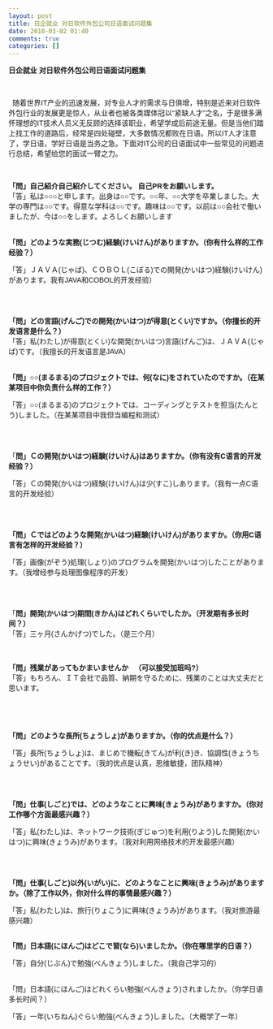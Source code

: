 ```yaml
---
layout: post
title: 日企就业 对日软件外包公司日语面试问题集
date: 2010-03-02 01:40
comments: true
categories: []
---
```

<p><font style="FonT-FAMiLY: Arial"><strong>日企就业
对日软件外包公司日语面试问题集</strong></font></p>
<p><font style="FonT-FAMiLY: Arial"> </font></p>
<p><font style="FonT-FAMiLY: Arial"> 
随着世界IT产业的迅速发展，对专业人才的需求与日俱增，特别是近来对日软件外包行业的发展更是惊人，从业者也被各类媒体冠以“紧缺人才”之名，于是很多满怀理想的IT技术人员义无反顾的选择该职业，希望学成后前途无量。但是当他们踏上找工作的道路后，经常是四处碰壁，大多数情况都败在日语。所以IT人才注意了，学日语，学好日语是当务之急。下面对IT公司的日语面试中一些常见的问题进行总结，希望给您的面试一臂之力。</font></p>
<p><font style="FonT-FAMiLY: Arial"> </font></p>
<p><font style="FonT-FAMiLY: Arial"><strong>「問」自己紹介自己紹介してください。
自己PRをお願いします。</strong><br/>
「答」私は○○○と申します。出身は○○です。○○年、○○大学を卒業しました。大学の専門は○○です。得意な学科は○○です。趣味は○○です。以前は○○会社で働いましたが、今は○○をします。よろしくお願いします</font></p>
<p><br/><font style="FonT-FAMiLY: Arial"><strong>「問」どのような実務(じつむ)経験(けいけん)がありますか。（你有什么样的工作经验？）</strong><br/>

「答」ＪＡＶＡ(じゃば)、ＣＯＢＯＬ(こぼる)での開発(かいはつ)経験(けいけん)があります。我有JAVA和COBOL的开发经验）</font></p>
<p><font style="FonT-FAMiLY: Arial"> </font></p>
<p><br/><font style="FonT-FAMiLY: Arial"><strong>「問」どの言語(げんご)での開発(かいはつ)が得意(とくい)ですか。（你擅长的开发语言是什么？）<br/></strong>「答」私(わたし)が得意(とくい)な開発(かいはつ)言語(げんご)は、ＪＡＶＡ(じゃば)です。（我擅长的开发语言是JAVA）</font></p>
<p><br/><font style="FonT-FAMiLY: Arial"><strong>「問」○○(まるまる)のプロジェクトでは、何(なに)をされていたのですか。（在某某项目中你负责什么样的工作？）</strong></font></p>
<p><font style="FonT-FAMiLY: Arial">「答」○○(まるまる)のプロジェクトでは、コーディングとテストを担当(たんとう)しました。（在某某项目中我但当编程和测试）</font></p>
<p><font style="FonT-FAMiLY: Arial"> </font></p>
<p><br/><font style="FonT-FAMiLY: Arial">「<strong>問」Ｃの開発(かいはつ)経験(けいけん)はありますか。（你有没有C语言的开发经验？）</strong></font></p>
<p><font style="FonT-FAMiLY: Arial">「答」Ｃの開発(かいはつ)経験(けいけん)は少(すこ)しあります。（我有一点C语言的开发经验）</font></p>
<p><font style="FonT-FAMiLY: Arial"> </font></p>
<p><br/><font style="FonT-FAMiLY: Arial"><strong>「問」Ｃではどのような開発(かいはつ)経験(けいけん)がありますか。（你用C语言有怎样的开发经验？）</strong></font></p>
<p><font style="FonT-FAMiLY: Arial">「答」画像(がぞう)処理(しょり)のプログラムを開発(かいはつ)したことがあります。（我增经参与处理图像程序的开发）</font></p>
<p><font style="FonT-FAMiLY: Arial"> </font></p>
<p><br/><font style="FonT-FAMiLY: Arial">「<strong>問」開発(かいはつ)期間(きかん)はどれくらいでしたか。（开发期有多长时间？）<br/></strong>「答」三ヶ月(さんかげつ)でした。（是三个月）</font></p>
<p><br/><font style="FonT-FAMiLY: Arial"> <br/><strong>「問」残業があってもかまいませんか  
（可以接受加班吗?）<br/></strong>「答」もちろん、ＩＴ会社で品質、納期を守るために、残業のことは大丈夫だと思います。</font></p>
<p><font style="FonT-FAMiLY: Arial"> </font></p>
<p><font style="FonT-FAMiLY: Arial"> </font></p>
<p><font style="FonT-FAMiLY: Arial"><strong>「問」どのような長所(ちょうしょ)がありますか。（你的优点是什么？）</strong></font></p>
<p><font style="FonT-FAMiLY: Arial">「答」長所(ちょうしょ)は、まじめで機転(きてん)が利(き)き、協調性(きょうちょうせい)があることです。（我的优点是认真，思维敏捷，团队精神）</font></p>
<p><font style="FonT-FAMiLY: Arial"> </font></p>
<p><br/><font style="FonT-FAMiLY: Arial"><strong>「問」仕事(しごと)では、どのようなことに興味(きょうみ)がありますか。（你对工作哪个方面最感兴趣？）</strong></font></p>
<p><font style="FonT-FAMiLY: Arial">「答」私(わたし)は、ネットワーク技術(ぎじゅつ)を利用(りよう)した開発(かいはつ)に興味(きょうみ)があります。（我对利用网络技术的开发最感兴趣）</font></p>
<p><font style="FonT-FAMiLY: Arial"> </font></p>
<p><br/><font style="FonT-FAMiLY: Arial"><strong>「問」仕事(しごと)以外(いがい)に、どのようなことに興味(きょうみ)がありますか。（除了工作以外，你对什么样的事情最感兴趣？）</strong></font></p>
<p><font style="FonT-FAMiLY: Arial">「答」私(わたし)は、旅行(りょこう)に興味(きょうみ)があります。（我对旅游最感兴趣）</font></p>
<p><font style="FonT-FAMiLY: Arial"> </font><br/><font style="FonT-FAMiLY: Arial"><strong>「問」日本語(にほんご)はどこで習(なら)いましたか。（你在哪里学的日语？）</strong></font></p>
<p><font style="FonT-FAMiLY: Arial">「答」自分(じぶん)で勉強(べんきょう)しました。（我自己学习的）</font></p>
<p><br/><font style="FonT-FAMiLY: Arial">「問」日本語(にほんご)はどれくらい勉強(べんきょう)されましたか。（你学日语多长时间？）</font></p>
<p><font style="FonT-FAMiLY: Arial">「答」一年(いちねん)ぐらい勉強(べんきょう)しました。（大概学了一年）</font></p>
<p><font style="FonT-FAMiLY: Arial"> </font></p>
<p><font style="FonT-FAMiLY: Arial"> <br/></font></p>

